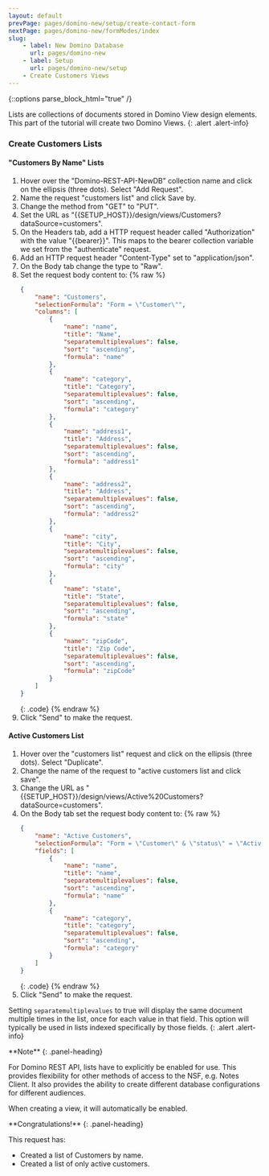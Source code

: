 ```yaml
---
layout: default
prevPage: pages/domino-new/setup/create-contact-form
nextPage: pages/domino-new/formModes/index
slug:
    - label: New Domino Database
      url: pages/domino-new
    - label: Setup
      url: pages/domino-new/setup
    - Create Customers Views
---
```


{::options parse_block_html="true" /}

Lists are collections of documents stored in Domino View design elements. This part of the tutorial will create two Domino Views.
{: .alert .alert-info}

### Create Customers Lists

#### "Customers By Name" Lists

1. Hover over the "Domino-REST-API-NewDB" collection name and click on the ellipsis (three dots). Select "Add Request".  
2. Name the request "customers list" and click Save by.
3. Change the method from "GET" to "PUT".
4. Set the URL as "&#123;&#123;SETUP_HOST&#125;&#125;/design/views/Customers?dataSource=customers".
5. On the Headers tab, add a HTTP request header called "Authorization" with the value "&#123;&#123;bearer&#125;&#125;". This maps to the bearer collection variable we set from the "authenticate" request.
6. Add an HTTP request header "Content-Type" set to "application/json".
7. On the Body tab change the type to "Raw".
8. Set the request body content to:
    {% raw %}
    ~~~json
    {
        "name": "Customers",
        "selectionFormula": "Form = \"Customer\"",
        "columns": [
            {
                "name": "name",
                "title": "Name",
                "separatemultiplevalues": false,
                "sort": "ascending",
                "formula": "name"
            },
            {
                "name": "category",
                "title": "Category",
                "separatemultiplevalues": false,
                "sort": "ascending",
                "formula": "category"
            },
            {
                "name": "address1",
                "title": "Address",
                "separatemultiplevalues": false,
                "sort": "ascending",
                "formula": "address1"
            },
            {
                "name": "address2",
                "title": "Address",
                "separatemultiplevalues": false,
                "sort": "ascending",
                "formula": "address2"
            },
            {
                "name": "city",
                "title": "City",
                "separatemultiplevalues": false,
                "sort": "ascending",
                "formula": "city"
            },
            {
                "name": "state",
                "title": "State",
                "separatemultiplevalues": false,
                "sort": "ascending",
                "formula": "state"
            },
            {
                "name": "zipCode",
                "title": "Zip Code",
                "separatemultiplevalues": false,
                "sort": "ascending",
                "formula": "zipCode"
            }
        ]
    }
    ~~~
    {: .code}
    {% endraw %}
1. Click "Send" to make the request.

#### Active Customers List

1. Hover over the "customers list" request and click on the ellipsis (three dots). Select "Duplicate".  
2. Change the name of the request to "active customers list and click save".
3. Change the URL as "&#123;&#123;SETUP_HOST&#125;&#125;/design/views/Active%20Customers?dataSource=customers".
4. On the Body tab set the request body content to:
    {% raw %}
    ~~~json
    {
        "name": "Active Customers",
        "selectionFormula": "Form = \"Customer\" & \"status\" = \"Active\"",
        "fields": [
            {
                "name": "name",
                "title": "name",
                "separatemultiplevalues": false,
                "sort": "ascending",
                "formula": "name"
            },
            {
                "name": "category",
                "title": "category",
                "separatemultiplevalues": false,
                "sort": "ascending",
                "formula": "category"
            }
        ]
    }
    ~~~
    {: .code}
    {% endraw %}
5. Click "Send" to make the request.

Setting `separatemultiplevalues` to true will display the same document multiple times in the list, once for each value in that field. This option will typically be used in lists indexed specifically by those fields.
{: .alert .alert-info}

<div class="panel panel-info">
**Note**
{: .panel-heading}
<div class="panel-body">

For Domino REST API, lists have to explicitly be enabled for use. This provides flexibility for other methods of access to the NSF, e.g. Notes Client. It also provides the ability to create different database configurations for different audiences.

When creating a view, it will automatically be enabled.

</div>
</div>

<div class="panel panel-success">
**Congratulations!**
{: .panel-heading}
<div class="panel-body">

This request has:

- Created a list of Customers by name.
- Created a list of only active customers.

</div>
</div>

